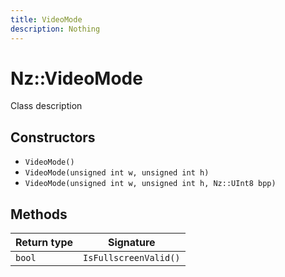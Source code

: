 ```yaml
---
title: VideoMode
description: Nothing
---
```


# Nz::VideoMode

Class description

## Constructors

- `VideoMode()`
- `VideoMode(unsigned int w, unsigned int h)`
- `VideoMode(unsigned int w, unsigned int h, Nz::UInt8 bpp)`

## Methods

| Return type | Signature |
| ----------- | --------- |
| `bool` | `IsFullscreenValid()` |
